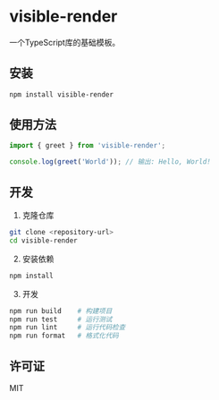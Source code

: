 # visible-render

一个TypeScript库的基础模板。

## 安装

```bash
npm install visible-render
```

## 使用方法

```typescript
import { greet } from 'visible-render';

console.log(greet('World')); // 输出: Hello, World!
```

## 开发

1. 克隆仓库
```bash
git clone <repository-url>
cd visible-render
```

2. 安装依赖
```bash
npm install
```

3. 开发
```bash
npm run build    # 构建项目
npm run test     # 运行测试
npm run lint     # 运行代码检查
npm run format   # 格式化代码
```

## 许可证

MIT